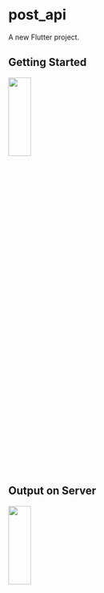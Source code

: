 # post_api

A new Flutter project.

## Getting Started

<p>
<img src="https://github.com/bhargav0147/post_api/assets/119872080/0fe461eb-55ec-407b-93ae-a4aad4e7a37a" height="20%" width="30%" >
</p>

## Output on Server

<p>
<img src="https://github.com/bhargav0147/post_api/assets/119872080/80c8c766-9cf3-4695-b746-ca87f3c97b33" height="20%" width="30%" >
</p>
